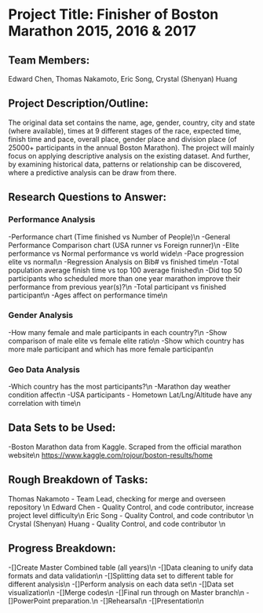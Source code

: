 # **Project Title:** Finisher of Boston Marathon 2015, 2016 & 2017

## **Team Members:**
Edward Chen, Thomas Nakamoto, Eric Song, Crystal (Shenyan) Huang

## **Project Description/Outline:**

The original data set contains the name, age, gender, country, city and state (where available), times at 9 different stages of the race, expected time, finish time and pace, overall place, gender place and division place (of 25000+ participants in the annual Boston Marathon). The project will mainly focus on applying descriptive analysis on the existing dataset. And further, by examining historical data, patterns or relationship can be discovered, where a predictive analysis can be draw from there. 

## **Research Questions to Answer:**

### **Performance Analysis**
-Performance chart (Time finished vs Number of People)\n
-General Performance Comparison chart (USA runner vs Foreign runner)\n
-Elite performance vs Normal performance vs world wide\n
-Pace progression elite vs normal\n
-Regression Analysis on Bib# vs finished time\n
-Total population average finish time vs top 100 average finished\n
-Did top 50 participants who scheduled more than one year marathon improve their performance from previous year(s)?\n
-Total participant vs finished participant\n
-Ages affect on performance time\n

### **Gender Analysis**
-How many female and male participants in each country?\n
-Show comparison of male elite vs female elite ratio\n
-Show which country has more male participant and which has more female participant\n

### **Geo Data Analysis**
-Which country has the most participants?\n
-Marathon day weather condition affect\n
-USA participants - Hometown Lat/Lng/Altitude have any correlation with time\n

## **Data Sets to be Used:**
-Boston Marathon data from Kaggle. Scraped from the official marathon website\n
https://www.kaggle.com/rojour/boston-results/home

## **Rough Breakdown of Tasks:**
Thomas Nakamoto - Team Lead, checking for merge and overseen repository \n
Edward Chen - Quality Control, and code contributor, increase project level difficulty\n
Eric Song - Quality Control, and code contributor \n
Crystal (Shenyan) Huang - Quality Control, and code contributor \n

## **Progress Breakdown:**

-[]Create Master Combined table (all years)\n
-[]Data cleaning to unify data formats and data validation\n
-[]Splitting data set to different table for different analysis\n
-[]Perform analysis on each data set\n
-[]Data set visualization\n
-[]Merge codes\n
-[]Final run through on Master branch\n
-[]PowerPoint preparation.\n
-[]Rehearsal\n
-[]Presentation\n
